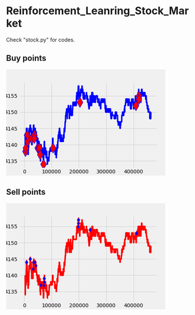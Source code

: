 # Reinforcement_Leanring_Stock_Market

Check "stock.py" for codes.


## Buy points
![Image of buy](https://github.com/donkeyrob/Reinforcement_Leanring_Stock_Market/blob/master/buy.png)


## Sell points
![Image of buy](https://github.com/donkeyrob/Reinforcement_Leanring_Stock_Market/blob/master/sell.png)

